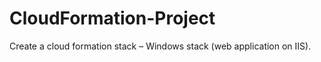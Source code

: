 # CloudFormation-Project
Create a cloud formation stack – Windows stack  (web application on IIS). 
